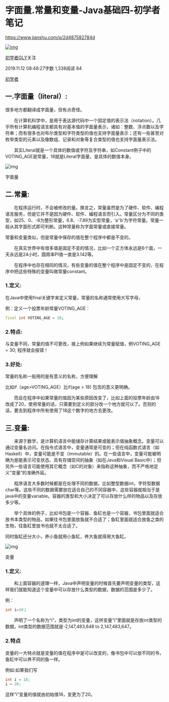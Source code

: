 # 字面量.常量和变量-Java基础四-初学者笔记

https://www.jianshu.com/p/2d487582784d

[![img](https://upload.jianshu.io/users/upload_avatars/17496622/309ae5f1-5ee6-4190-879a-0d5dea4ed43e.png?imageMogr2/auto-orient/strip|imageView2/1/w/96/h/96/format/webp)](https://www.jianshu.com/u/f6b92dee4f04)



[初学者GLY](https://www.jianshu.com/u/f6b92dee4f04)关注

2019.11.12 08:48:27字数 1,338阅读 84

[初学者](https://links.jianshu.com/go?to=http%3A%2F%2Fchuxuezhe.xyz)

## 一.字面量（literal）:

很多地方都翻译成字面量，但有点奇怪。

  在计算机科学中，是用于表达源代码中一个固定值的表示法（notation）。几乎所有计算机编程语言都具有对基本值的字面量表示，诸如：整数、浮点数以及字符串；而有很多也对布尔类型和字符类型的值也支持字面量表示；还有一些甚至对枚举类型的元素以及像数组、记录和对象等复合类型的值也支持字面量表示法。

  其实Literal就是一个具体的数值或字符及字符串，如Constant例子中的VOTING_AGE是常量，18就是Literal字面量，是具体的数值本身。

![img](https://upload-images.jianshu.io/upload_images/17496622-200e24f1eead522b?imageMogr2/auto-orient/strip|imageView2/2/w/796/format/webp)

字面量

## 二.常量:

  在程序运行时，不会被修改的量。换言之，常量虽然是为了硬件、软件、编程语言服务，但是它并不是因为硬件、软件、编程语言而引入。常量区分为不同的类型，如25、0、-8为整形常量，6.8、-7.89为实型常量，‘a’‘b’为字符常量。常量一般从其字面形式即可判断。这种常量称为字面常量或直接常量。

常量和变量类似，但是常量中保存的值在整个程序中都是不变的。

  在真实世界中有很多值是固定不变的情况，比如一个正方体永远是6个面，一天永远是24小时，圆周率PI值一直是3.142等。

  在程序中也存在相同的情况，有些变量的值在整个程序中是固定不变的，在程序中把这些特殊的变量叫做常量constant。

### 1.定义:

在Java中使用final关键字来定义常量，常量的名称通常使用大写字母，

例：定义一个投票年龄常量VOTING_AGE：



```dart
final int VOTING_AGE = 18;
```

### 2.特点:

与变量不同，常量的值不可更改，接上例如果继续为常量赋值，例VOTING_AGE = 30; 程序就会报错！

### 3.好处:

常量的名称一般用的是有意义的名称，方便理解

比如if（age>VOTING_AGE）比if(age > 18) 包含的意义更明确。

  而且在程序中如果常量的值因为某些原因改变了，比如上面的投票年龄由18改成了20，使用常量的话，只需要到定义的部分改一个地方就可以了。否则的话，要去到程序中所有使用了18这个数字的地方去更改。

## 三.变量:

  来源于数学，是计算机语言中能储存计算结果或能表示值抽象概念。变量可以通过变量名访问。在指令式语言中，变量通常是可变的；但在纯函数式语言（如Haskell）中，变量可能是不变（immutable）的。在一些语言中，变量可能被明确为是能表示可变状态、具有存储空间的抽象（如在Java和Visual Basic中）；但另外一些语言可能使用其它概念（如C的对象）来指称这种抽象，而不严格地定义“变量”的准确外延。

  程序语言大多数时候都是在处理不同的数据，比如整型数据int，字符型数据char等。这些不同的数据需要放在适合自己的不同容器中，这些容器就相当于是java中的变量variable。容器的类型和大小决定了可以存放什么样的物品以及存放多少等。

  举个具体的例子，比如书包是一个容器、鱼缸也是一个容器，书包里面就适合放书本类型的物品，如果往书包里面放鱼就不合适了；鱼缸里面就适合放鱼之类的生物，往鱼缸里放书也就不太合适了。

同时鱼缸还分大小，养小鱼就用小鱼缸，养大鱼就得用大鱼缸。

![img](https://upload-images.jianshu.io/upload_images/17496622-e06f0ab91d777e95.jpg?imageMogr2/auto-orient/strip|imageView2/2/w/1023/format/webp)

变量

### 1.定义:

  和上面容器的道理一样，Java中声明变量的时候首先要声明变量的类型，这样我们就能知道这个变量中可以存放什么类型的数据，数据的范围是多少了。

例：



```cpp
int i=10；
```

  声明了一个名称为“i”，类型为int的变量，这样变量“i”里面就是存放int类型的数据，int类型的数据范围就是-2,147,483,648 to 2,147,483,647。

### 2.特点

变量的一大特点就是变量的值在程序中是可以改变的，像书包中可以放不同的书，鱼缸中可以养不同的鱼一样。

例如:如果我们写



```cpp
int i = 18;
i = 20;
```

这样“i”变量的值就由初始值18，变更为了20。